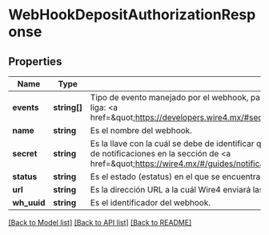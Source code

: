 # WebHookDepositAuthorizationResponse

## Properties
Name | Type | Description | Notes
------------ | ------------- | ------------- | -------------
**events** | **string[]** | Tipo de evento manejado por el webhook, para mas referencia sobre los tipos de eventos soportados, revise la siguiente liga: &lt;a href&#x3D;\&quot;https://developers.wire4.mx/#section/Eventos\&quot;&gt;https://developers.wire4.mx/#section/Eventos.&lt;/a&gt; | [optional] 
**name** | **string** | Es el nombre del webhook. | [optional] 
**secret** | **string** | Es la llave con la cuál se debe de identificar que el webhook fue enviado por Wire4. Para mayor información revisar la guía de notificaciones en la sección de  &lt;a href&#x3D;\&quot;https://wire4.mx/#/guides/notificaciones\&quot;&gt;\&quot;Comprobación de firmas de Webhook\&quot;.&lt;/a&gt; | [optional] 
**status** | **string** | Es el estado (estatus) en el que se encuentra el webhook. | [optional] 
**url** | **string** | Es la dirección URL a la cuál Wire4 enviará las notificaciones cuando un evento ocurra. | [optional] 
**wh_uuid** | **string** | Es el identificador del webhook. | [optional] 

[[Back to Model list]](../../README.md#documentation-for-models) [[Back to API list]](../../README.md#documentation-for-api-endpoints) [[Back to README]](../../README.md)

